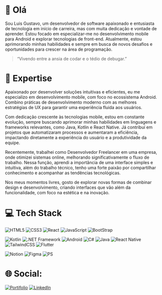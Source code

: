 # 👋 Olá

Sou Luis Gustavo, um desenvolvedor de software apaixonado e entusiasta de tecnologia em início de carreira, mas com muita dedicação e vontade de aprender. Estou focado em especializar-me no desenvolvimento mobile para Android e explorar tecnologias de front-end. Atualmente, estou aprimorando minhas habilidades e sempre em busca de novos desafios e oportunidades para crescer na área de programação.

> “Vivendo entre a ansia de codar e o tédio de debugar.” 

# 🚀 Expertise

Apaixonado por desenvolver soluções intuitivas e eficientes, eu me especializo em desenvolvimento mobile, com foco no ecossistema Android. Combino práticas de desenvolvimento moderno com as melhores estratégias de UX para garantir uma experiência fluida aos usuários.

Com dedicação crescente às tecnologias mobile, estou em constante evolução, sempre buscando aprimorar minhas habilidades em linguagens e frameworks relevantes, como Java, Kotlin e React Native. Já contribuí em projetos que automatizaram processos e aumentaram a eficiência, impactando diretamente a experiência do usuário e a produtividade da equipe.

Recentemente, trabalhei como Desenvolvedor Freelancer em uma empresa, onde otimizei sistemas online, melhorando significativamente o fluxo de trabalho. Nessa função, aprendi a importância de uma interface simples e intuitiva, além do trabalho técnico, tenho uma forte paixão por compartilhar conhecimento e acompanhar as tendências tecnológicas. 

Nos meus momentos livres, gosto de explorar novas formas de combinar design e desenvolvimento, criando interfaces que vão além da funcionalidade, com foco na estética e na inovação.

# 💻 Tech Stack
![HTML5](https://img.shields.io/badge/html5-%23E34F26.svg?style=for-the-badge&logo=html5&logoColor=white) ![CSS3](https://img.shields.io/badge/css3-%231572B6.svg?style=for-the-badge&logo=css3&logoColor=white) ![React](https://img.shields.io/badge/react-%2320232a.svg?style=for-the-badge&logo=react&logoColor=%2361DAFB) ![JavaScript](https://img.shields.io/badge/javascript-%23323330.svg?style=for-the-badge&logo=javascript&logoColor=%23F7DF1E) ![BootStrap](https://img.shields.io/badge/Bootstrap-563D7C?style=for-the-badge&logo=bootstrap&logoColor=white)


![Kotlin](https://img.shields.io/badge/Kotlin-ad28ec?&style=for-the-badge&logo=kotlin&logoColor=white) ![.NET Framework](https://img.shields.io/badge/.NET-5C2D91?style=for-the-badge&logo=.net&logoColor=white) ![Android](https://img.shields.io/badge/Android-3DDC84?style=for-the-badge&logo=android&logoColor=white) ![C#](https://img.shields.io/badge/C%23-239120?style=for-the-badge&logo=c-sharp&logoColor=white) ![Java](https://img.shields.io/badge/Java-ED8B00?style=for-the-badge&logo=openjdk&logoColor=white) ![React Native](https://img.shields.io/badge/React_Native-20232A?style=for-the-badge&logo=react&logoColor=61DAFB) ![TailwindCSS](https://img.shields.io/badge/Tailwind_CSS-38B2AC?style=for-the-badge&logo=tailwind-css&logoColor=white) ![Flutter](https://img.shields.io/badge/Flutter-02569B?style=for-the-badge&logo=flutter&logoColor=white)


![Notion](https://img.shields.io/badge/Notion-%23000000.svg?style=for-the-badge&logo=notion&logoColor=white) ![Figma](https://img.shields.io/badge/Figma-F24E1E?style=for-the-badge&logo=figma&logoColor=white) ![PS](https://img.shields.io/badge/Adobe%20Photoshop-31A8FF?style=for-the-badge&logo=Adobe%20Photoshop&logoColor=black)

# 🌐 Social:
[![Portifolio](https://img.shields.io/badge/website-000000?style=for-the-badge&logo=About.me&logoColor=white)](https://infogr.com.br/devgustta/) [![LinkedIn](https://img.shields.io/badge/LinkedIn-0077B5?style=for-the-badge&logo=linkedin&logoColor=white)](https://www.linkedin.com/in/gustacostta/)
